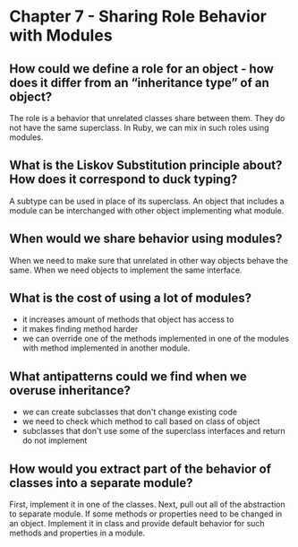 # Chapter 7 - Sharing Role Behavior with Modules
## How could we define a role for an object - how does it differ from an “inheritance type” of an object?

The role is a behavior that unrelated classes share between them. They do not have the same superclass. In Ruby, we can mix in such roles using modules.

## What is the Liskov Substitution principle about? How does it correspond to duck typing?

A subtype can be used in place of its superclass. An object that includes a module can be interchanged with other object implementing what module.

## When would we share behavior using modules?

When we need to make sure that unrelated in other way objects behave the same. When we need objects to implement the same interface.

## What is the cost of using a lot of modules?

* it increases amount of methods that object has access to
* it makes finding method harder
* we can override one of the methods implemented in one of the modules with method implemented in another module.

## What antipatterns could we find when we overuse inheritance?

* we can create subclasses that don't change existing code
* we need to check which method to call based on class of object
* subclasses that don't use some of the superclass interfaces and return do not implement

## How would you extract part of the behavior of classes into a separate module?

First, implement it in one of the classes. Next, pull out all of the abstraction to separate module. If some methods or properties need to be changed in an object. Implement it in class and provide default behavior for such methods and properties in a module.
